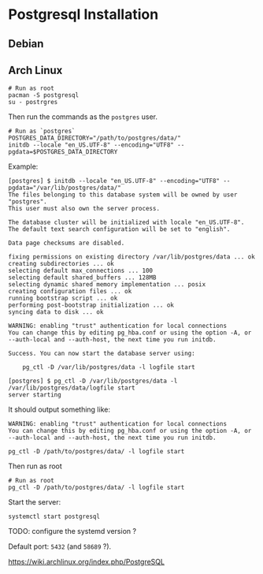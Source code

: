 # Postgresql Installation

## Debian

## Arch Linux

```shell
# Run as root
pacman -S postgresql
su - postrgres
```

Then run the commands as the `postgres` user.

```
# Run as `postgres`
POSTGRES_DATA_DIRECTORY="/path/to/postgres/data/"
initdb --locale "en_US.UTF-8" --encoding="UTF8" --pgdata=$POSTGRES_DATA_DIRECTORY
```

Example:
```terminal
[postgres] $ initdb --locale "en_US.UTF-8" --encoding="UTF8" --pgdata="/var/lib/postgres/data/"
The files belonging to this database system will be owned by user "postgres".
This user must also own the server process.

The database cluster will be initialized with locale "en_US.UTF-8".
The default text search configuration will be set to "english".

Data page checksums are disabled.

fixing permissions on existing directory /var/lib/postgres/data ... ok
creating subdirectories ... ok
selecting default max_connections ... 100
selecting default shared_buffers ... 128MB
selecting dynamic shared memory implementation ... posix
creating configuration files ... ok
running bootstrap script ... ok
performing post-bootstrap initialization ... ok
syncing data to disk ... ok

WARNING: enabling "trust" authentication for local connections
You can change this by editing pg_hba.conf or using the option -A, or
--auth-local and --auth-host, the next time you run initdb.

Success. You can now start the database server using:

    pg_ctl -D /var/lib/postgres/data -l logfile start

[postgres] $ pg_ctl -D /var/lib/postgres/data -l /var/lib/postgres/data/logfile start
server starting
```

It should output something like:
```
WARNING: enabling "trust" authentication for local connections
You can change this by editing pg_hba.conf or using the option -A, or
--auth-local and --auth-host, the next time you run initdb.

pg_ctl -D /path/to/postgres/data/ -l logfile start
```

Then run as root

```
# Run as root
pg_ctl -D /path/to/postgres/data/ -l logfile start
```

Start the server:

```shell
systemctl start postgresql
```

TODO: configure the systemd version ?

Default port: `5432` (and `58689` ?).



https://wiki.archlinux.org/index.php/PostgreSQL
